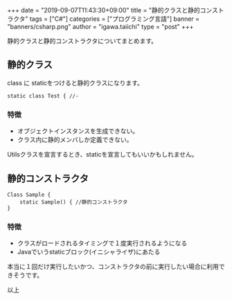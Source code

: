 +++
date = "2019-09-07T11:43:30+09:00"
title = "静的クラスと静的コンストラクタ"
tags = ["C#"]
categories = ["プログラミング言語"]
banner = "banners/csharp.png"
author = "igawa.taiichi"
type = "post"
+++

静的クラスと静的コンストラクタについてまとめます。

<!--more-->

## 静的クラス

class に staticをつけると静的クラスになります。

```
static class Test { //-
```

### 特徴
* オブジェクトインスタンスを生成できない。
* クラス内に静的メンバしか定義できない。

Utilsクラスを宣言するとき、staticを宣言してもいいかもしれません。


## 静的コンストラクタ

```
Class Sample {
    static Sample() { //静的コンストラクタ
}
```

### 特徴

* クラスがロードされるタイミングで１度実行されるようになる
* Javaでいうstaticブロック(イニシャライザ)にあたる

本当に１回だけ実行したいかつ、コンストラクタの前に実行したい場合に利用できそうです。

以上
